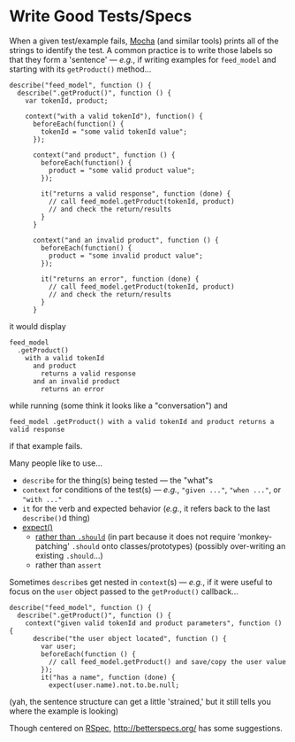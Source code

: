 # Write Good Tests/Specs

When a given test/example fails, [Mocha](https://github.com/mochajs/mocha) (and similar tools)
prints all of the strings to identify the test. A common practice is to write those labels so
that they form a 'sentence' &mdash; _e.g._, if writing examples for `feed_model` and starting
with its `getProduct()` method...

```
describe("feed_model", function () {
  describe(".getProduct()", function () {
    var tokenId, product;
    
    context("with a valid tokenId"), function() {
      beforeEach(function() {
        tokenId = "some valid tokenId value";
      });
      
      context("and product", function () {
        beforeEach(function() {
          product = "some valid product value";
        });
        
        it("returns a valid response", function (done) {
          // call feed_model.getProduct(tokenId, product)
          // and check the return/results
        }
      }
      
      context("and an invalid product", function () {
        beforeEach(function() {
          product = "some invalid product value";
        });
        
        it("returns an error", function (done) {
          // call feed_model.getProduct(tokenId, product)
          // and check the return/results
        }
      }
```

it would display
```
feed_model
  .getProduct()
    with a valid tokenId
      and product
        returns a valid response
      and an invalid product
        returns an error
```
while running (some think it looks like a "conversation") and

```
feed_model .getProduct() with a valid tokenId and product returns a valid response
```
if that example fails.

Many people like to use...
- `describe` for the thing(s) being tested &mdash; the "what"s
- `context` for conditions of the test(s) &mdash; _e.g._, `"given ..."`, `"when ..."`, or `"with ..."`
- `it` for the verb and expected behavior (_e.g._, it refers back to the last `describe()`d thing)
- [expect()](http://chaijs.com/api/bdd/)
  - [rather than `.should`](http://rspec.info/blog/2012/06/rspecs-new-expectation-syntax/) (in part because it does not require 'monkey-patching' `.should` onto classes/prototypes)
(possibly over-writing an existing `.should`...)
  - rather than `assert`

Sometimes `describe`s get nested in `context`(s) &mdash; _e.g._, if it were useful to focus on the `user`
object passed to the `getProduct()` callback...
```
describe("feed_model", function () {
  describe(".getProduct()", function () {
    context("given valid tokenId and product parameters", function () {
      describe("the user object located", function () {
        var user;
        beforeEach(function () {
          // call feed_model.getProduct() and save/copy the user value
        });
        it("has a name", function (done) {
          expect(user.name).not.to.be.null;
```
(yah, the sentence structure can get a little 'strained,' but it still tells you where the example is looking)

Though centered on [RSpec](https://www.relishapp.com/rspec), http://betterspecs.org/ has some suggestions.
